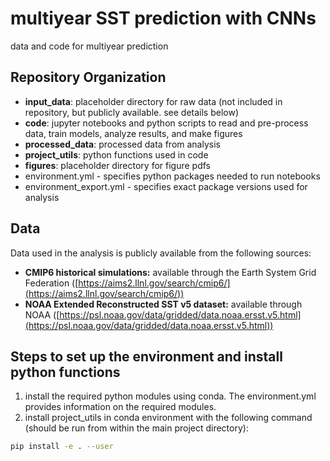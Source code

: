 # multiyear SST prediction with CNNs

data and code for multiyear prediction

## Repository Organization
* **input_data**: placeholder directory for raw data (not included in repository, but publicly available. see details below)
* **code**: jupyter notebooks and python scripts to read and pre-process data, train models, analyze results, and make figures
* **processed_data**: processed data from analysis
* **project_utils**: python functions used in code
* **figures**: placeholder directory for figure pdfs 
* environment.yml - specifies python packages needed to run notebooks
* environment_export.yml - specifies exact package versions used for analysis

## Data
Data used in the analysis is publicly available from the following sources: 

* **CMIP6 historical simulations:** available through the Earth System Grid Federation ([https://aims2.llnl.gov/search/cmip6/](https://aims2.llnl.gov/search/cmip6/))
* **NOAA Extended Reconstructed SST v5 dataset:** available through NOAA ([https://psl.noaa.gov/data/gridded/data.noaa.ersst.v5.html](https://psl.noaa.gov/data/gridded/data.noaa.ersst.v5.html))

## Steps to set up the environment and install python functions
1. install the required python modules using conda. The environment.yml provides information on the required modules. 
2. install project_utils in conda environment with the following command (should be run from within the main project directory): 
```bash
pip install -e . --user
```
